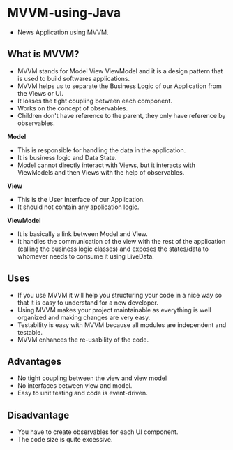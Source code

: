# MVVM-using-Java

- News Application using MVVM.

## What is MVVM?

- MVVM stands for Model View ViewModel and it is a design pattern that is used to build softwares applications.
- MVVM helps us to separate the Business Logic of our Application from the Views or UI.
- It losses the tight coupling between each component.
- Works on the concept of observables.
- Children don't have reference to the parent, they only have reference by observables.

__Model__

- This is responsible for handling the data in the application. 
- It is business logic and Data State. 
- Model cannot directly interact with Views, but it interacts with ViewModels and then Views with the help of observables.

__View__

- This is the User Interface of our Application. 
- It should not contain any application logic.

__ViewModel__

- It is basically a link between Model and View.
- It handles the communication of the view with the rest of the application (calling the business logic classes) and exposes the states/data to whomever needs to consume it       using LiveData.

## Uses

- If you use MVVM it will help you structuring your code in a nice way so that it is easy to understand for a new developer.
- Using MVVM makes your project maintainable as everything is well organized and making changes are very easy.
- Testability is easy with MVVM because all modules are independent and testable.
- MVVM enhances the re-usability of the code.

## Advantages

- No tight coupling between the view and view model
- No interfaces between view and model.
- Easy to unit testing and code is event-driven.

## Disadvantage

- You have to create observables for each UI component.
- The code size is quite excessive.

